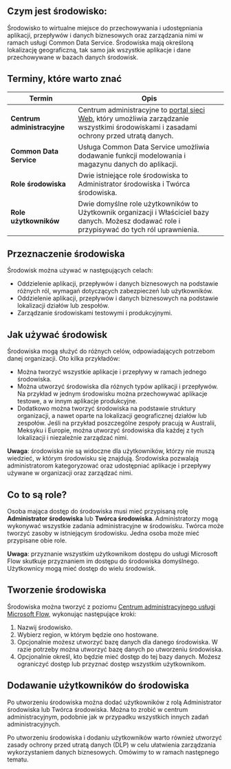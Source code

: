 ## <a name="what-is-an-environment"></a>Czym jest środowisko:
Środowisko to wirtualne miejsce do przechowywania i udostępniania aplikacji, przepływów i danych biznesowych oraz zarządzania nimi w ramach usługi Common Data Service. Środowiska mają określoną lokalizację geograficzną, tak samo jak wszystkie aplikacje i dane przechowywane w bazach danych środowisk.  

## <a name="terms-you-should-get-familiar-with"></a>Terminy, które warto znać

| **Termin** | **Opis** |
| --- | --- |
| **Centrum administracyjne** |Centrum administracyjne to [portal sieci Web](https://admin.flow.microsoft.com), który umożliwia zarządzanie wszystkimi środowiskami i zasadami ochrony przed utratą danych. |
| **Common Data Service** |Usługa Common Data Service umożliwia dodawanie funkcji modelowania i magazynu danych do aplikacji. |
| **Role środowiska** |Dwie istniejące role środowiska to Administrator środowiska i Twórca środowiska. |
| **Role użytkowników** |Dwie domyślne role użytkowników to Użytkownik organizacji i Właściciel bazy danych. Możesz dodawać role i przypisywać do tych ról uprawnienia. |

## <a name="purposes-for-an-environment"></a>Przeznaczenie środowiska
Środowisk można używać w następujących celach:  

* Oddzielenie aplikacji, przepływów i danych biznesowych na podstawie różnych ról, wymagań dotyczących zabezpieczeń lub użytkowników.  
* Oddzielenie aplikacji, przepływów i danych biznesowych na podstawie lokalizacji działów lub zespołów.
* Zarządzanie środowiskami testowymi i produkcyjnymi.  

## <a name="how-to-use-environments"></a>Jak używać środowisk
Środowiska mogą służyć do różnych celów, odpowiadających potrzebom danej organizacji. Oto kilka przykładów:  

* Można tworzyć wszystkie aplikacje i przepływy w ramach jednego środowiska. 
* Można utworzyć środowiska dla różnych typów aplikacji i przepływów. Na przykład w jednym środowisku można przechowywać aplikacje testowe, a w innym aplikacje produkcyjne.  
* Dodatkowo można tworzyć środowiska na podstawie struktury organizacji, a nawet oparte na lokalizacji geograficznej działów lub zespołów. Jeśli na przykład poszczególne zespoły pracują w Australii, Meksyku i Europie, można utworzyć środowiska dla każdej z tych lokalizacji i niezależnie zarządzać nimi.  

**Uwaga**: środowiska nie są widoczne dla użytkowników, którzy nie muszą wiedzieć, w którym środowisku się znajdują. Środowiska pozwalają administratorom kategoryzować oraz udostępniać aplikacje i przepływy używane w organizacji oraz zarządzać nimi.  

## <a name="what-are-roles"></a>Co to są role?
Osoba mająca dostęp do środowiska musi mieć przypisaną rolę **Administrator środowiska** lub **Twórca środowiska**. Administratorzy mogą wykonywać wszystkie zadania administracyjne w środowisku. Twórca może tworzyć zasoby w istniejącym środowisku. Jedna osoba może mieć przypisane obie role.  

**Uwaga**: przyznanie wszystkim użytkownikom dostępu do usługi Microsoft Flow skutkuje przyznaniem im dostępu do środowiska domyślnego. Użytkownicy mogą mieć dostęp do wielu środowisk.  

## <a name="create-an-environment"></a>Tworzenie środowiska
Środowiska można tworzyć z poziomu [Centrum administracyjnego usługi Microsoft Flow](https://admin.flow.microsoft.com), wykonując następujące kroki:  

1. Nazwij środowisko.
2. Wybierz region, w którym będzie ono hostowane.
3. Opcjonalnie możesz utworzyć bazę danych dla danego środowiska. W razie potrzeby można utworzyć bazę danych po utworzeniu środowiska.
4. Opcjonalnie określ, kto będzie mieć dostęp do tej bazy danych. Możesz ograniczyć dostęp lub przyznać dostęp wszystkim użytkownikom. 

## <a name="add-users-to-an-environment"></a>Dodawanie użytkowników do środowiska
Po utworzeniu środowiska można dodać użytkowników z rolą Administrator środowiska lub Twórca środowiska. Można to zrobić w centrum administracyjnym, podobnie jak w przypadku wszystkich innych zadań administracyjnych.  

Po utworzeniu środowiska i dodaniu użytkowników warto również utworzyć zasady ochrony przed utratą danych (DLP) w celu ułatwienia zarządzania wykorzystaniem danych biznesowych. Omówimy to w ramach następnego tematu. 

